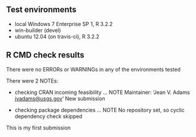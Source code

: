 ## Test environments

* local Windows 7 Enterprise SP 1, R 3.2.2
* win-builder (devel)
* ubuntu 12.04 (on travis-ci), R 3.2.2



## R CMD check results

There were no ERRORs or WARNINGs in any of the environments tested  

There were 2 NOTEs:

* checking CRAN incoming feasibility ... NOTE
  Maintainer: ‘Jean V. Adams <jvadams@usgs.gov>’
  New submission

* checking package dependencies ... NOTE
  No repository set, so cyclic dependency check skipped


This is my first submission
